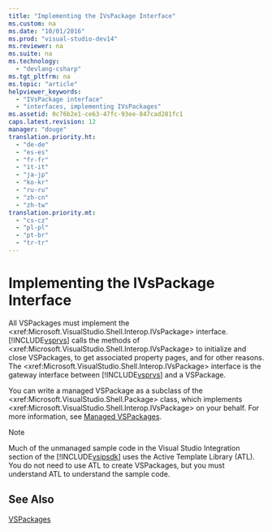 ```yaml
---
title: "Implementing the IVsPackage Interface"
ms.custom: na
ms.date: "10/01/2016"
ms.prod: "visual-studio-dev14"
ms.reviewer: na
ms.suite: na
ms.technology: 
  - "devlang-csharp"
ms.tgt_pltfrm: na
ms.topic: "article"
helpviewer_keywords: 
  - "IVsPackage interface"
  - "interfaces, implementing IVsPackages"
ms.assetid: 0c76b2e1-ce63-47fc-93ee-847cad281fc1
caps.latest.revision: 12
manager: "douge"
translation.priority.ht: 
  - "de-de"
  - "es-es"
  - "fr-fr"
  - "it-it"
  - "ja-jp"
  - "ko-kr"
  - "ru-ru"
  - "zh-cn"
  - "zh-tw"
translation.priority.mt: 
  - "cs-cz"
  - "pl-pl"
  - "pt-br"
  - "tr-tr"
---
```

# Implementing the IVsPackage Interface
All VSPackages must implement the \<xref:Microsoft.VisualStudio.Shell.Interop.IVsPackage> interface. [!INCLUDE[vsprvs](../dv_TeamTestALM/includes/vsprvs_md.md)] calls the methods of \<xref:Microsoft.VisualStudio.Shell.Interop.IVsPackage> to initialize and close VSPackages, to get associated property pages, and for other reasons. The \<xref:Microsoft.VisualStudio.Shell.Interop.IVsPackage> interface is the gateway interface between [!INCLUDE[vsprvs](../dv_TeamTestALM/includes/vsprvs_md.md)] and a VSPackage.  
  
 You can write a managed VSPackage as a subclass of the \<xref:Microsoft.VisualStudio.Shell.Package> class, which implements \<xref:Microsoft.VisualStudio.Shell.Interop.IVsPackage> on your behalf. For more information, see [Managed VSPackages](../VS_not_in_toc/managed-vspackages.md).  
  
> [!NOTE]
>  Much of the unmanaged sample code in the Visual Studio Integration section of the [!INCLUDE[vsipsdk](../VS_IDE/includes/vsipsdk_md.md)] uses the Active Template Library (ATL). You do not need to use ATL to create VSPackages, but you must understand ATL to understand the sample code.  
  
## See Also  
 [VSPackages](../Topic/VSPackages.md)